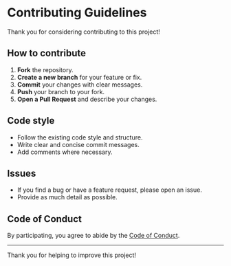 # Contributing Guidelines

Thank you for considering contributing to this project!

## How to contribute

1. **Fork** the repository.
2. **Create a new branch** for your feature or fix.
3. **Commit** your changes with clear messages.
4. **Push** your branch to your fork.
5. **Open a Pull Request** and describe your changes.

## Code style

- Follow the existing code style and structure.
- Write clear and concise commit messages.
- Add comments where necessary.

## Issues

- If you find a bug or have a feature request, please open an issue.
- Provide as much detail as possible.

## Code of Conduct

By participating, you agree to abide by the [Code of Conduct](CODE_OF_CONDUCT.md).

---

Thank you for helping to improve this project!

